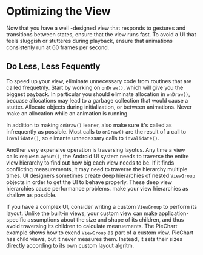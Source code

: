 # Optimizing the View
Now that you have a well -designed view that responds to gestures and transitions between states, ensure that the view runs fast. To avoid a UI that feels sluggish or stutteres during playback, ensure that animations consistenly run at 60 frames per second. 

## Do Less, Less Fequently
To speed up your view, eliminate unnecessary code from routines that are called frequetnly. Start by working on `onDraw()`, which will give you the biggest payback. In particular you should eliminate allocation in `onDraw()`, becuase allocations may lead to a garbage collection that would cause a stutter. Allocate objects during initialization, or between animations. Never make an allocation while an animation is running. 

In addition to making `onDraw()` leaner, also make sure it's called as infrequently as possible. Most calls to `onDraw()` are the result of a call to `invalidate()`, so elimante unnecessary calls to `invalidate()`. 

Another very expensive operation is traversing layotus. Any time a view calls `requestLayout()`, the Android UI system needs to traverse the entire view hierarchy to find out how big each view needs to be. If it finds conflicting measurements, it may need to traverse the hierarchy multiple times. UI designers sometimes create deep hierarchies of nested `ViewGroup` objects in order to get the UI to behave properly. These deep view hierarchies cause performance problems. make your view hierarchies as shallow as possible. 

If you have a complex UI, consider writing a custom `ViewGroup` to perform its layout. Unlike the built-in views, your custom view can make application-specific assumptions about the size and shape of its children, and thus avoid traversing its children to calculate mearuements. The PieChart example shows how to exend `ViewGroup` as part of a custom view. PieChart has child views, but it never measures them. Instead, it sets their sizes directly according to its own custom layout algritm. 

